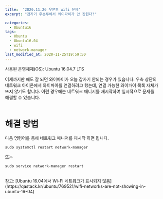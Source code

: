 ```yaml
---
title:  "2020.11.26 우분투 wifi 문제"
excerpt: "갑자기 우분투에서 와이파이가 안 잡힌다?"

categories:
  - Ubuntu16
tags:
  - Ubuntu
  - Ubuntu16.04
  - wifi
  - network-manager
last_modified_at: 2020-11-25T19:59:50
---
```


사용된 운영체제(OS): Ubuntu 16.04.7 LTS

어제까지만 해도 잘 되던 와이파이가 오늘 갑자기 안되는 경우가 있습니다. 우측 상단의 네트워크 아이콘에서 와이파이를 연결하려고 했는데, 연결 가능한 와이파이 목록 자체가 뜨지 않기도 합니다. 이런 경우에는 네트워크 매니저를 재시작하여 일시적으로 문제를 해결할 수 있습니다.  
<br>

# 해결 방법
다음 명령어를 통해 네트워크 매니저를 재시작 하면 됩니다.  
```console
sudo systemctl restart network-manager
```
또는
```console
sudo service network-manager restart
```
<br>
참고: [Ubuntu 16.04에서 Wi-Fi 네트워크가 표시되지 않음](https://qastack.kr/ubuntu/769521/wifi-networks-are-not-showing-in-ubuntu-16-04)